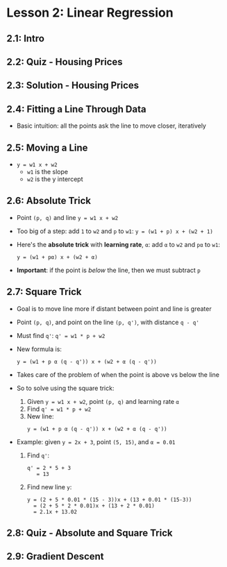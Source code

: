 # Lesson 2: Linear Regression

## 2.1: Intro

## 2.2: Quiz - Housing Prices

## 2.3: Solution - Housing Prices

## 2.4: Fitting a Line Through Data

* Basic intuition: all the points ask the line to move closer, iteratively

## 2.5: Moving a Line

* `y = w1 x + w2`
    - `w1` is the slope
    - `w2` is the y intercept

## 2.6: Absolute Trick

* Point `(p, q)` and line `y = w1 x + w2`

* Too big of a step: add `1` to `w2` and `p` to `w1`: `y = (w1 + p) x + (w2 + 1)`

* Here's the **absolute trick** with **learning rate**, `α`: add `α` to `w2` and `pα` to `w1`:
    ```
    y = (w1 + pα) x + (w2 + α)
    ```
* **Important**: if the point is *below* the line, then we must subtract `p`

## 2.7: Square Trick

* Goal is to move line more if distant between point and line is greater

* Point `(p, q)`, and point on the line `(p, q')`, with distance `q - q'`

* Must find `q'`: `q' = w1 * p + w2`

* New formula is:
    ```
    y = (w1 + p α (q - q')) x + (w2 + α (q - q'))
    ```

* Takes care of the problem of when the point is above vs below the line

* So to solve using the square trick:
    1. Given `y = w1 x + w2`, point `(p, q)` and learning rate `α`
    2. Find `q' = w1 * p + w2`
    3. New line:
        ```
        y = (w1 + p α (q - q')) x + (w2 + α (q - q'))
        ```

* Example: given `y = 2x + 3`, point `(5, 15)`, and `α = 0.01`
    1. Find `q'`:
        ```
        q' = 2 * 5 + 3
           = 13
        ```
    2. Find new line `y`:
        ```
        y = (2 + 5 * 0.01 * (15 - 3))x + (13 + 0.01 * (15-3))
          = (2 + 5 * 2 * 0.01)x + (13 + 2 * 0.01)
          = 2.1x + 13.02
        ```

## 2.8: Quiz - Absolute and Square Trick

## 2.9: Gradient Descent
